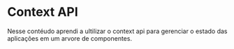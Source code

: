 # Context API 

Nesse contéudo aprendi a ultilizar o context api para gerenciar o estado das aplicações em um arvore de componentes.